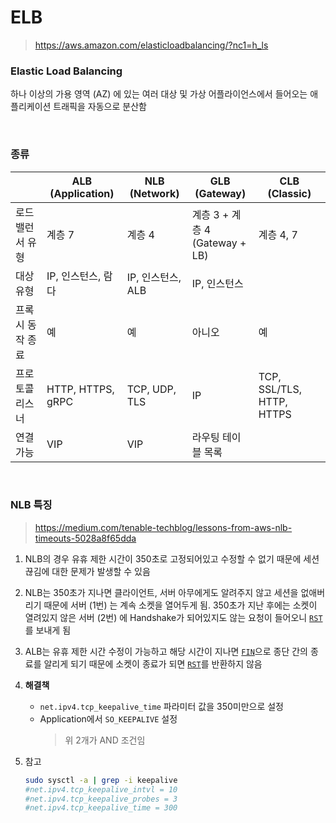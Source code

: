 ELB
===
>https://aws.amazon.com/elasticloadbalancing/?nc1=h_ls

### Elastic Load Balancing
하나 이상의 가용 영역 (AZ) 에 있는 여러 대상 및 가상 어플라이언스에서 들어오는 애플리케이션 트래픽을 자동으로 분산함

<br>

### 종류
||ALB<br>(Application)|NLB<br>(Network)|GLB<br>(Gateway)|CLB<br>(Classic)|
|-|-|-|-|-|
|로드 밸런서 유형|계층 7|계층 4|계층 3 + 계층 4<br>(Gateway + LB)|계층 4, 7|
|대상 유형|IP, 인스턴스, 람다|IP, 인스턴스, ALB|IP, 인스턴스||
|프록시 동작 종료|예|예|아니오|예|
|프로토콜 리스너|HTTP, HTTPS, gRPC|TCP, UDP, TLS|IP|TCP, SSL/TLS, HTTP, HTTPS|
|연결 가능|VIP|VIP|라우팅 테이블 목록||

<br>

### NLB 특징
>https://medium.com/tenable-techblog/lessons-from-aws-nlb-timeouts-5028a8f65dda
1. NLB의 경우 유휴 제한 시간이 350초로 고정되어있고 수정할 수 없기 때문에 세션 끊김에 대한 문제가 발생할 수 있음
1. NLB는 350초가 지나면 클라이언트, 서버 아무에게도 알려주지 않고 세션을 없애버리기 때문에 서버 (1번) 는 계속 소켓을 열어두게 됨. 350초가 지난 후에는 소켓이 열려있지 않은 서버 (2번) 에 Handshake가 되어있지도 않는 요청이 들어오니 [`RST`](../../etc/tcp-flag/README.md#rst-reset)를 보내게 됨
1. ALB는 유휴 제한 시간 수정이 가능하고 해당 시간이 지나면 [`FIN`](../../etc/tcp-flag/README.md#fin-finish)으로 종단 간의 종료를 알리게 되기 때문에 소켓이 종료가 되면 [`RST`](../../etc/tcp-flag/README.md#rst-reset)를 반환하지 않음
1. __해결책__
    * `net.ipv4.tcp_keepalive_time` 파라미터 값을 350미만으로 설정
    * Application에서 `SO_KEEPALIVE` 설정
       >위 2개가 AND 조건임

1. 참고
    ```sh
    sudo sysctl -a | grep -i keepalive
    #net.ipv4.tcp_keepalive_intvl = 10
    #net.ipv4.tcp_keepalive_probes = 3
    #net.ipv4.tcp_keepalive_time = 300
    ```

<br>
